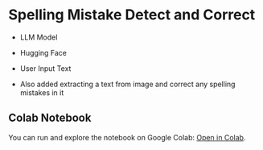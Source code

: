 # Spelling Mistake Detect and Correct

- LLM Model
- Hugging Face
- User Input Text

- Also added extracting a text from image and correct any spelling mistakes in it


## Colab Notebook

You can run and explore the notebook on Google Colab: [Open in Colab](https://colab.research.google.com/drive/1HUAxrRXZqkTQFl36FvFcE5uXu9VCsqOW?usp=sharing).
